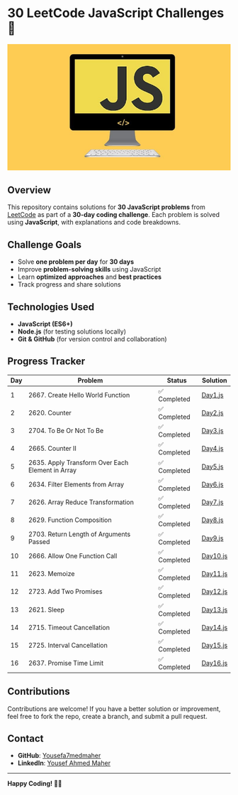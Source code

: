 # 30 LeetCode JavaScript Challenges 🚀  

![30 Days JavaScript Challenge](30D_JS.jpg)
## Overview  
This repository contains solutions for **30 JavaScript problems** from [LeetCode](https://leetcode.com/) as part of a **30-day coding challenge**. Each problem is solved using **JavaScript**, with explanations and code breakdowns.  

## Challenge Goals  
- Solve **one problem per day** for **30 days**  
- Improve **problem-solving skills** using JavaScript  
- Learn **optimized approaches** and **best practices**  
- Track progress and share solutions  

## Technologies Used  
- **JavaScript (ES6+)**  
- **Node.js** (for testing solutions locally)  
- **Git & GitHub** (for version control and collaboration)  

## Progress Tracker  

| Day | Problem | Status | Solution |
|-----|-------------------------------------|--------|--------------|
| 1  | 2667. Create Hello World Function  | ✅ Completed | [Day1.js](Day1.js) |
| 2  | 2620. Counter  | ✅ Completed | [Day2.js](Day2.js) |
| 3  | 2704. To Be Or Not To Be | ✅ Completed | [Day3.js](Day3.js) |
| 4  | 2665. Counter II | ✅ Completed | [Day4.js](Day4.js) |
| 5  | 2635. Apply Transform Over Each Element in Array | ✅ Completed | [Day5.js](Day5.js) |
| 6  | 2634. Filter Elements from Array | ✅ Completed | [Day6.js](Day6.js) |
| 7  | 2626. Array Reduce Transformation | ✅ Completed | [Day7.js](Day7.js) |
| 8  | 2629. Function Composition | ✅ Completed | [Day8.js](Day8.js) |
| 9  | 2703. Return Length of Arguments Passed | ✅ Completed | [Day9.js](Day9.js) |
| 10  | 2666. Allow One Function Call | ✅ Completed | [Day10.js](Day10.js) |
| 11  | 2623. Memoize | ✅ Completed | [Day11.js](Day11.js) |
| 12  | 2723. Add Two Promises | ✅ Completed | [Day12.js](Day12.js) |
| 13  | 2621. Sleep | ✅ Completed | [Day13.js](Day13.js) |
| 14  | 2715. Timeout Cancellation | ✅ Completed | [Day14.js](Day14.js) |
| 15  | 2725. Interval Cancellation | ✅ Completed | [Day15.js](Day15.js) |
| 16  |  2637. Promise Time Limit | ✅ Completed | [Day16.js](Day16.js) |
## Contributions  
Contributions are welcome! If you have a better solution or improvement, feel free to fork the repo, create a branch, and submit a pull request.  

## Contact  
- **GitHub**: [Yousefa7medmaher](https://github.com/Yousefa7medmaher)  
- **LinkedIn**: [Yousef Ahmed Maher](https://www.linkedin.com/in/yousef-ahmed-maher-272275279/)  

---

**Happy Coding! 🚀🔥**

